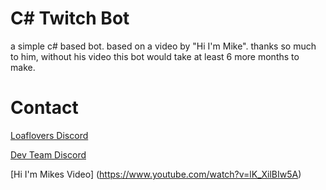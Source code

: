 # C# Twitch Bot
a simple c# based bot. based on a video by "Hi I'm Mike". thanks so much to him, without his video this bot would take at least 6 more months to make.


# Contact
[Loaflovers Discord](https://discord.gg/6wVKPnf7Up)

[Dev Team Discord](https://discord.gg/P22tFkjTm3)

[Hi I'm Mikes Video] (https://www.youtube.com/watch?v=lK_XilBIw5A)